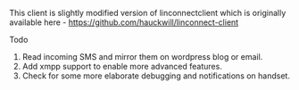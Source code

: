 This client is slightly modified version of linconnectclient which is originally available here - https://github.com/hauckwill/linconnect-client

Todo

1. Read incoming SMS and mirror them on wordpress blog or email.
2. Add xmpp support to enable more advanced features.
3. Check for some more elaborate debugging and notifications on handset.
